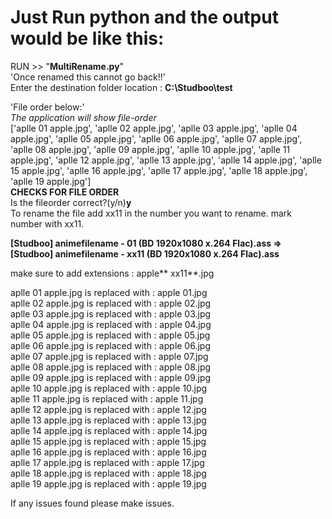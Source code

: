 # Just Run python and the output would be like this:

RUN >> "**MultiRename.py**"  
'Once renamed this cannot go back!!'  
Enter the destination folder location : **C:\Studboo\test**

'File order below:'  
_The application will show file-order_  
['aplle 01 apple.jpg',
'aplle 02 apple.jpg',
'aplle 03 apple.jpg',
'aplle 04 apple.jpg',
'aplle 05 apple.jpg',
'aplle 06 apple.jpg',
'aplle 07 apple.jpg',
'aplle 08 apple.jpg',
'aplle 09 apple.jpg',
'aplle 10 apple.jpg',
'aplle 11 apple.jpg',
'aplle 12 apple.jpg',
'aplle 13 apple.jpg',
'aplle 14 apple.jpg',
'aplle 15 apple.jpg',
'aplle 16 apple.jpg',
'aplle 17 apple.jpg',
'aplle 18 apple.jpg',
'aplle 19 apple.jpg']  
**CHECKS FOR FILE ORDER**  
Is the fileorder correct?(y/n)**y**  
To rename the file add xx11 in the number you want to rename. mark number with xx11.

**[Studboo] animefilename - 01 (BD 1920x1080 x.264 Flac).ass => [Studboo] animefilename - xx11 (BD 1920x1080 x.264 Flac).ass**

make sure to add extensions : apple** xx11**.jpg

aplle 01 apple.jpg is replaced with : apple 01.jpg  
aplle 02 apple.jpg is replaced with : apple 02.jpg  
aplle 03 apple.jpg is replaced with : apple 03.jpg  
aplle 04 apple.jpg is replaced with : apple 04.jpg  
aplle 05 apple.jpg is replaced with : apple 05.jpg  
aplle 06 apple.jpg is replaced with : apple 06.jpg  
aplle 07 apple.jpg is replaced with : apple 07.jpg  
aplle 08 apple.jpg is replaced with : apple 08.jpg  
aplle 09 apple.jpg is replaced with : apple 09.jpg  
aplle 10 apple.jpg is replaced with : apple 10.jpg  
aplle 11 apple.jpg is replaced with : apple 11.jpg  
aplle 12 apple.jpg is replaced with : apple 12.jpg  
aplle 13 apple.jpg is replaced with : apple 13.jpg  
aplle 14 apple.jpg is replaced with : apple 14.jpg  
aplle 15 apple.jpg is replaced with : apple 15.jpg  
aplle 16 apple.jpg is replaced with : apple 16.jpg  
aplle 17 apple.jpg is replaced with : apple 17.jpg  
aplle 18 apple.jpg is replaced with : apple 18.jpg  
aplle 19 apple.jpg is replaced with : apple 19.jpg

If any issues found please make issues.
